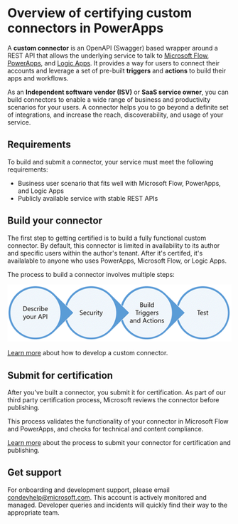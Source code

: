 <properties
    pageTitle="Overview of certifying custom connectors | Microsoft PowerApps"
    description="ISVs and SaaS service owners can build connectors and have them certified by Microsoft."
    services=""
    suite="powerapps"
    documentationCenter="na"
    authors="asavaritayal"
    manager="anneta"
    editor=""
    tags=""/>

<tags
   ms.service="powerapps"
   ms.devlang="na"
   ms.topic="article"
   ms.tgt_pltfrm="na"
   ms.workload="na"
   ms.date="05/06/2017"
   ms.author="astay"/>


# Overview of certifying custom connectors in PowerApps

A **custom connector** is an OpenAPI (Swagger) based wrapper around a REST API that allows the underlying service to talk to [Microsoft Flow](https://flow.microsoft.com), [PowerApps](https://powerapps.microsoft.com), and [Logic Apps](https://docs.microsoft.com/azure/logic-apps/). It provides a way for users to connect their accounts and leverage a set of pre-built **triggers** and **actions** to build their apps and workflows.

As an **Independent software vendor (ISV)** or **SaaS service owner**, you can build connectors to enable a wide range of business and productivity scenarios for your users. A connector helps you to go beyond a definite set of integrations, and increase the reach, discoverability, and usage of your service.


## Requirements

To build and submit a connector, your service must meet the following requirements:

- Business user scenario that fits well with Microsoft Flow, PowerApps, and Logic Apps
- Publicly available service with stable REST APIs


## Build your connector

The first step to getting certified is to build a fully functional custom connector. By default, this connector is limited in availability to its author and specific users within the author's tenant. After it's certifed, it's availalable to anyone who uses PowerApps, Microsoft Flow, or Logic Apps.

The process to build a connector involves multiple steps:

![custom connector authoring steps](./media/api-connectors-overview/authoring-steps.png)

[Learn more](api-connector-dev.md) about how to develop a custom connector.
 

## Submit for certification

After you've built a connector, you submit it for certification. As part of our third party certification process, Microsoft reviews the connector before publishing.

This process validates the functionality of your connector in Microsoft Flow and PowerApps, and checks for technical and content compliance.

[Learn more](api-connector-submission.md) about the process to submit your connector for certification and publishing.


## Get support

For onboarding and development support, please email [condevhelp@microsoft.com](mailto:condevhelp@microsoft.com). This account is actively monitored and managed. Developer queries and incidents will quickly find their way to the appropriate team.
